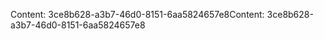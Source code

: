 <span data-ttu-id="a2343-101">Content: 3ce8b628-a3b7-46d0-8151-6aa5824657e8</span><span class="sxs-lookup"><span data-stu-id="a2343-101">Content: 3ce8b628-a3b7-46d0-8151-6aa5824657e8</span></span>